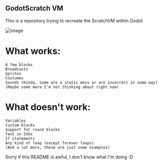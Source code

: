 ## GodotScratch VM

This is a repository trying to recreate the ScratchVM within Godot

![image](https://github.com/user-attachments/assets/d2811298-51a2-48f6-9d64-0f59ffe23653)




# What works:
    A few blocks
    Broadcasts
    Sprites
    Costumes
    Sounds (Kinda, some are a static mess or are incorrect in some way)
    (Maybe some more I'm not thinking about right now)
 # What doesn't work:
    Variables
    Custom blocks
    Support for round blocks
    Text in SVGs
    If statements
    Any kind of loop (except forever loops)
    (And a lot more, these are just some examples)

Sorry if this README is awful, I don't know what I'm doing :D
